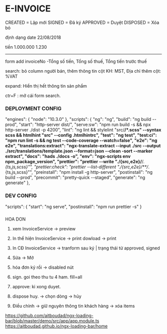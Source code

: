 # E-INVOICE
CREATED = Lập mới
SIGNED = Đã ký
APPROVED = Duyệt
DISPOSED = Xóa bỏ

định dạng date
22/08/2018

tiền
1.000.000
1.230

----
form add invoiceNo
-Tổng số tiền, Tổng số thuế, Tổng tiền trước thuế

search: 
bỏ column người bán,
thêm thông tin cột KH: MST, Địa chỉ
thêm cột: %VAT

expand: Hiển thị hết thông tin sản phẩm

ctr+F : mở cái form search.


### DEPLOYMENT CONFIG
"engines": {
    "node": "10.3.0"
},
"scripts": {
	"ng": "ng",
	"build": "ng build --prod",
	"start": "http-server dist/",
	"serve:sw": "npm run build -s && npx http-server ./dist -p 4200",
	"lint": "ng lint && stylelint \"src/**/*.scss\" --syntax scss && htmlhint \"src\" --config .htmlhintrc",
	"test": "ng test",
	"test:ci": "npm run lint -s && ng test --code-coverage --watch=false",
	"e2e": "ng e2e",
	"translations:extract": "ngx-translate-extract --input ./src --output ./src/translations/template.json --format=json --clean -sort --marker extract",
	"docs": "hads ./docs -o",
	"env": "ngx-scripts env npm_package_version",
	"prettier": "prettier --write \"./{src,e2e}/**/*.{ts,js,scss}\"",
	"prettier:check": "prettier --list-different \"./{src,e2e}/**/*.{ts,js,scss}\"",
	"preinstall": "npm install -g http-server",
	"postinstall": "ng build --prod",
	"precommit": "pretty-quick --staged",
	"generate": "ng generate"
},

### DEV CONFIG
"scripts": {
	"start": "ng serve",
	"postinstall": "npm run prettier -s"
}

#####
HOA DON
1. xem
	InvoiceService -> preview
	
2. In thể hiện
	InvoiceService -> print
	dowload -> print

3. In CĐ
	InvoiceService -> tranform
		sau ký | trạng thái từ approved, signed
		
4. Sửa -> Mở

5. hóa đơn ký rồi -> disabled nút

6. sign. goi theo thu tu 4 ham. fill=all

7. approve: ki xong duyet. 

8. dispose huy. 
	-> chọn dòng -> hủy
	
9. Điều chỉnh 
	-> giữ nguyên thông tin khách hàng
	-> xóa items
	
	







https://github.com/aitboudad/ngx-loading-bar/blob/master/demo/src/app/app.module.ts
https://aitboudad.github.io/ngx-loading-bar/home























